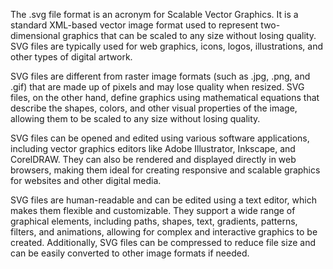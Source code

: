 The .svg file format is an acronym for Scalable Vector Graphics. It is a standard XML-based vector image format used to represent two-dimensional graphics that can be scaled to any size without losing quality. SVG files are typically used for web graphics, icons, logos, illustrations, and other types of digital artwork.

SVG files are different from raster image formats (such as .jpg, .png, and .gif) that are made up of pixels and may lose quality when resized. SVG files, on the other hand, define graphics using mathematical equations that describe the shapes, colors, and other visual properties of the image, allowing them to be scaled to any size without losing quality.

SVG files can be opened and edited using various software applications, including vector graphics editors like Adobe Illustrator, Inkscape, and CorelDRAW. They can also be rendered and displayed directly in web browsers, making them ideal for creating responsive and scalable graphics for websites and other digital media.

SVG files are human-readable and can be edited using a text editor, which makes them flexible and customizable. They support a wide range of graphical elements, including paths, shapes, text, gradients, patterns, filters, and animations, allowing for complex and interactive graphics to be created. Additionally, SVG files can be compressed to reduce file size and can be easily converted to other image formats if needed.